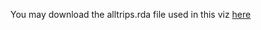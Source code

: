 You may download the alltrips.rda file used in this viz [here](https://www.dropbox.com/s/f32skfj8qh259af/alltrips.rda?dl=0)
